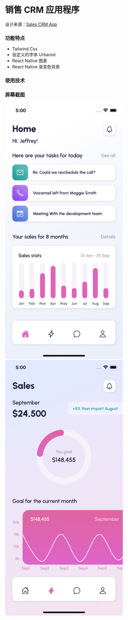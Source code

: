 # 销售 CRM 应用程序

设计来源：[Sales CRM App](https://dribbble.com/shots/16673175-Sales-CRM-App)

### 功能特点

- Tailwind Css
- 自定义的字体 Urbanist
- React Native 图表
- React Native 渐变色背景

### 使用技术

### 屏幕截图

<div>
  <img src="https://raw.githubusercontent.com/QHTAO/Sales-CRM-App/master/src/assets/images/Simulator%20Screen%20Shot%20-%20iPhone%2013%20-%202022-03-08%20at%2005.00.21.png"  style="width:390px; margin-right:10px"/>
  <img src="https://raw.githubusercontent.com/QHTAO/Sales-CRM-App/master/src/assets/images/Simulator%20Screen%20Shot%20-%20iPhone%2013%20-%202022-03-08%20at%2005.00.19.png"  style="width:390px;"/>
</div>
